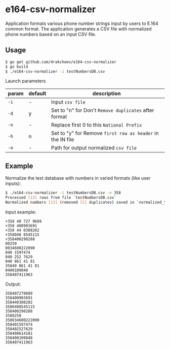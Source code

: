 # e164-csv-normalizer
Application formats various phone number strings input by users to E.164 common format. The application generates a CSV file with normalized phone numbers based on an input CSV file.

## Usage

```bash
$ go get github.com/4rakcheev/e164-csv-normalizer
$ go build
$ ./e164-csv-normalizer -i testNumbersDB.csv
```
Launch parameters

param | default | description
--- | --- | ---
`-i` | - | Input `csv file`
`-d` | y | Set to "n" for Don't `Remove duplicates` after format
`-n` | - | Replace first 0 to this `National Prefix`
`-h` | n | Set to "y" for Remove `first row as header` in the IN file
`-o` | - | Path for output normalized `csv file`

## Example
Normalize the test database with numbers in varied formats (like user inputs):
```bash
$ ./e164-csv-normalizer -i testNumbersDB.csv -n 358
Processed [13] rows from file `testNumbersDB.csv`
Normalized numbers [13] (removed [1] duplicates) saved in `normalized_testNumbersDB.csv`
```

Input example:
```csv
+358 40 727 9689
+358 400903691
+358 44 0308202
+358040 8545115
+358400290288
00250
0034600222090
040 1597474
040 252 7629
040 861 41 81
35840 861 41 81
0400109848
358407411963
```

Output:
```csv
358407279689
358400903691
358440308202
3580408545115
358400290288
3580250
358034600222090
358401597474
358402527629
358408614181
358400109848
358407411963
```